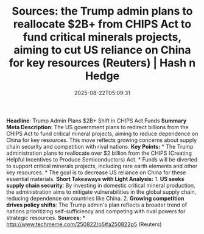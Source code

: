 ﻿---
title: "Sources: the Trump admin plans to reallocate $2B+ from CHIPS Act to fund critical minerals projects, aiming to cut US reliance on China for key resources (Reuters) | Hash n Hedge"
date: "2025-08-22T05:09:31"
category: "Markets"
summary: ""
slug: "sources-the-trump-admin-plans-to-reallocate-2b-from-chips-ac"
source_urls:
  - ""
seo:
  title: "Sources: the Trump admin plans to reallocate $2B+ from CHIPS Act to fund critical minerals projects, aiming to cut US reliance on China for key resources (Reuters) | Hash n Hedge | Hash n Hedge"
  description: ""
  keywords: ["news", "markets", "brief"]
---
**Headline**: Trump Admin Plans $2B+ Shift in CHIPS Act Funds  **Summary Meta Description**: The US government plans to redirect billions from the CHIPS Act to fund critical mineral projects, aiming to reduce dependence on China for key resources. This move reflects growing concerns about supply chain security and competition with rival nations.  **Key Points:**  * The Trump administration plans to reallocate over $2 billion from the CHIPS (Creating Helpful Incentives to Produce Semiconductors) Act. * Funds will be diverted to support critical minerals projects, including rare earth elements and other key resources. * The goal is to decrease US reliance on China for these essential materials.  **Short Takeaways with Light Analysis:**  1. **US seeks supply chain security**: By investing in domestic critical mineral production, the administration aims to mitigate vulnerabilities in the global supply chain, reducing dependence on countries like China. 2. **Growing competition drives policy shifts**: The Trump admin's plan reflects a broader trend of nations prioritizing self-sufficiency and competing with rival powers for strategic resources.  **Sources:**  * http://www.techmeme.com/250822/p5#a250822p5 (Reuters)